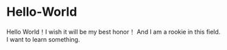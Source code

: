 # Hello-World
Hello World！I wish it will be my best honor！
And I am a rookie in this field.
I want to learn something.
